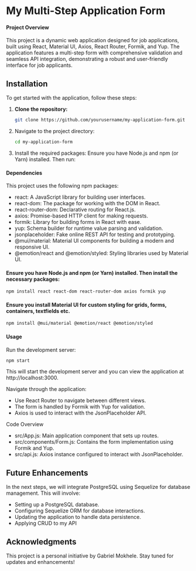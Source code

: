 # My Multi-Step Application Form

#### Project Overview
This project is a dynamic web application designed for job applications, built using React, Material UI, Axios, React Router, Formik, and Yup. The application features a multi-step form with comprehensive validation and seamless API integration, demonstrating a robust and user-friendly interface for job applicants.

## Installation

To get started with the application, follow these steps:

1. **Clone the repository:**

   ```bash
   git clone https://github.com/yourusername/my-application-form.git

2. Navigate to the project directory:
   ```bash
   cd my-application-form
3. Install the required packages:
   Ensure you have Node.js and npm (or Yarn) installed. Then run:

#### Dependencies
This project uses the following npm packages:

- react: A JavaScript library for building user interfaces.
- react-dom: The package for working with the DOM in React.
- react-router-dom: Declarative routing for React.js.
- axios: Promise-based HTTP client for making requests.
- formik: Library for building forms in React with ease.
- yup: Schema builder for runtime value parsing and validation.
- jsonplaceholder: Fake online REST API for testing and prototyping.
- @mui/material: Material UI components for building a modern and responsive UI.
- @emotion/react and @emotion/styled: Styling libraries used by Material UI.

#### Ensure you have Node.js and npm (or Yarn) installed. Then install the necessary packages:
```bash
npm install react react-dom react-router-dom axios formik yup
```

#### Ensure you install Material UI for custom styling for grids, forms, containers, textfields etc.
```bash
npm install @mui/material @emotion/react @emotion/styled
```

#### Usage
Run the development server:
```bash
npm start
```

This will start the development server and you can view the application at http://localhost:3000.

Navigate through the application:

- Use React Router to navigate between different views.
- The form is handled by Formik with Yup for validation.
- Axios is used to interact with the JsonPlaceholder API.

Code Overview
- src/App.js: Main application component that sets up routes.
- src/components/Form.js: Contains the form implementation using Formik and Yup.
- src/api.js: Axios instance configured to interact with JsonPlaceholder.
  
## Future Enhancements
In the next steps, we will integrate PostgreSQL using Sequelize for database management. This will involve:

- Setting up a PostgreSQL database.
- Configuring Sequelize ORM for database interactions.
- Updating the application to handle data persistence.
- Applying CRUD to my API


## Acknowledgments
This project is a personal initiative by Gabriel Mokhele. Stay tuned for updates and enhancements!
